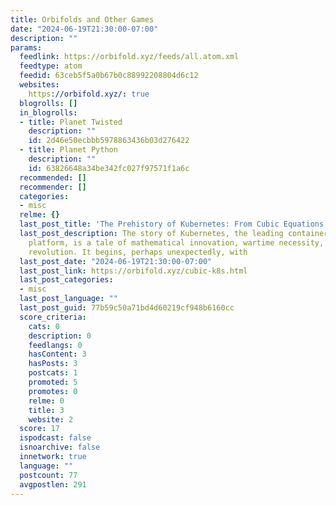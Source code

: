 ```yaml
---
title: Orbifolds and Other Games
date: "2024-06-19T21:30:00-07:00"
description: ""
params:
  feedlink: https://orbifold.xyz/feeds/all.atom.xml
  feedtype: atom
  feedid: 63ceb5f5a0b67b0c88992208804d6c12
  websites:
    https://orbifold.xyz/: true
  blogrolls: []
  in_blogrolls:
  - title: Planet Twisted
    description: ""
    id: 2d46e50ecbbb5978863436b03d276422
  - title: Planet Python
    description: ""
    id: 63826648a34be342fc027f97571f1a6c
  recommended: []
  recommender: []
  categories:
  - misc
  relme: {}
  last_post_title: 'The Prehistory of Kubernetes: From Cubic Equations to Cloud Orchestration'
  last_post_description: The story of Kubernetes, the leading container orchestration
    platform, is a tale of mathematical innovation, wartime necessity, and the open-source
    revolution. It begins, perhaps unexpectedly, with
  last_post_date: "2024-06-19T21:30:00-07:00"
  last_post_link: https://orbifold.xyz/cubic-k8s.html
  last_post_categories:
  - misc
  last_post_language: ""
  last_post_guid: 77b59c50a71bd4d60219cf948b6160cc
  score_criteria:
    cats: 0
    description: 0
    feedlangs: 0
    hasContent: 3
    hasPosts: 3
    postcats: 1
    promoted: 5
    promotes: 0
    relme: 0
    title: 3
    website: 2
  score: 17
  ispodcast: false
  isnoarchive: false
  innetwork: true
  language: ""
  postcount: 77
  avgpostlen: 291
---
```

